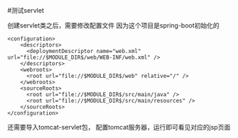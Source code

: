 #测试servlet

创建servlet类之后，需要修改配置文件
因为这个项目是spring-boot初始化的
```$xslt
<configuration>
    <descriptors>
      <deploymentDescriptor name="web.xml" url="file://$MODULE_DIR$/web/WEB-INF/web.xml" />
    </descriptors>
    <webroots>
      <root url="file://$MODULE_DIR$/web" relative="/" />
    </webroots>
    <sourceRoots>
      <root url="file://$MODULE_DIR$/src/main/java" />
      <root url="file://$MODULE_DIR$/src/main/resources" />
    </sourceRoots>
</configuration>

```
还需要导入tomcat-servlet包，
配置tomcat服务器，运行即可看见对应的jsp页面
